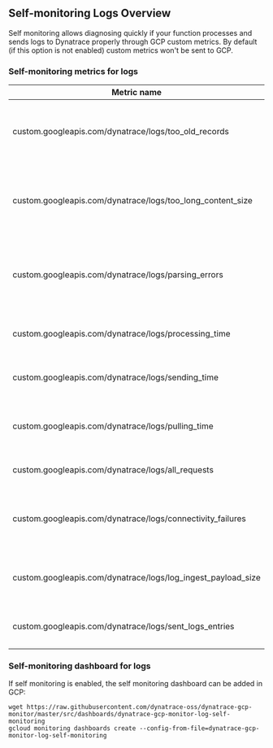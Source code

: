 ## Self-monitoring Logs Overview
Self monitoring allows diagnosing quickly if your function processes and sends logs to Dynatrace properly through GCP custom metrics.
By default (if this option is not enabled) custom metrics won't be sent to GCP.

### Self-monitoring metrics for logs

| Metric name                   | Description                               | Dimension | 
| ------------------------------|-------------------------------------------|:----------:|
| custom.googleapis.com/dynatrace/logs/too_old_records | Reported when logs received from Pub/Sub are too old | - |
| custom.googleapis.com/dynatrace/logs/too_long_content_size | Reported when content of log is too long. The content will be trimmed | - |
| custom.googleapis.com/dynatrace/logs/parsing_errors | Reported when any parsing errors occurred during log processing | - |
| custom.googleapis.com/dynatrace/logs/processing_time | Time needed to process all logs [s] | - |
| custom.googleapis.com/dynatrace/logs/sending_time | Time needed to send all requests [s] | - |
| custom.googleapis.com/dynatrace/logs/pulling_time | Time needed to pull data from pubsub [s] | - |
| custom.googleapis.com/dynatrace/logs/all_requests | All requests sent to Dynatrace | - |
| custom.googleapis.com/dynatrace/logs/connectivity_failures | Reported when any Dynatrace connectivity issues occurred | connectivity_status |
| custom.googleapis.com/dynatrace/logs/log_ingest_payload_size | Size of log payload sent to Dynatrace [kB] | - |
| custom.googleapis.com/dynatrace/logs/sent_logs_entries | Number of logs entries sent to Dynatrace | - |

### Self-monitoring dashboard for logs
If self monitoring is enabled, the self monitoring dashboard can be added in GCP:
```shell script
wget https://raw.githubusercontent.com/dynatrace-oss/dynatrace-gcp-monitor/master/src/dashboards/dynatrace-gcp-monitor-log-self-monitoring
gcloud monitoring dashboards create --config-from-file=dynatrace-gcp-monitor-log-self-monitoring
```